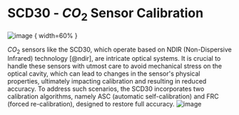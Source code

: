 # SCD30 - $CO_2$ Sensor Calibration 

![image](https://github.com/prasannaad/SCD30-Forced-Calibration-Server/assets/70738433/ae125eaa-394a-4c06-8c87-1e891a9891a1) { width=60% }

$CO_2$ sensors like the SCD30, which operate based on NDIR (Non-Dispersive Infrared) technology [@ndir], are intricate optical systems. 
It is crucial to handle these sensors with utmost care to avoid mechanical stress on the optical cavity, which can lead to changes in the sensor's physical properties, ultimately impacting calibration and resulting in reduced accuracy. To address such scenarios, the SCD30 incorporates two calibration algorithms, namely ASC (automatic self-calibration) and FRC (forced re-calibration), designed to restore full accuracy. 
![image](https://github.com/prasannaad/SCD30-Forced-Calibration-Server/assets/70738433/2137ba15-71ee-489e-b9f6-2ea3eb24bd0c)
